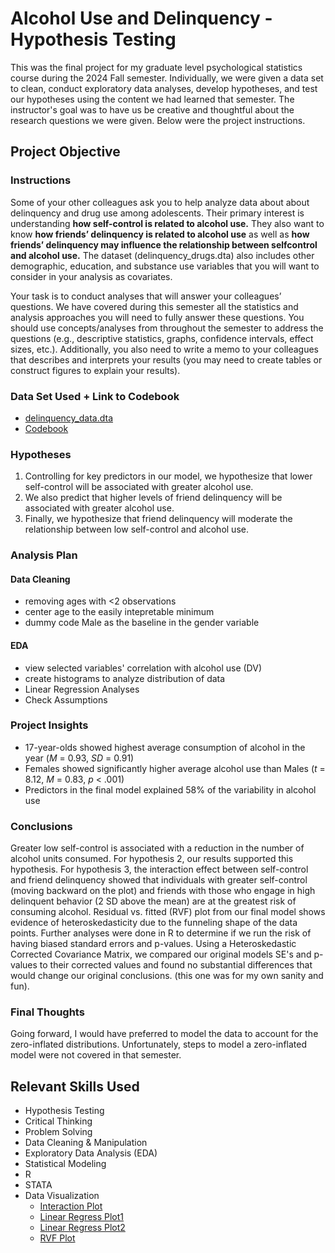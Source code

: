 # Alcohol Use and Delinquency - Hypothesis Testing
This was the final project for my graduate level psychological statistics course during the 2024 Fall semester. Individually, we were given a data set to clean, conduct exploratory data analyses, develop hypotheses, and test our hypotheses using the content we had learned that semester. The instructor's goal was to have us be creative and thoughtful about the research questions we were given. Below were the project instructions.

## Project Objective
### Instructions
Some of your other colleagues ask you to help analyze data about about delinquency and drug use among adolescents. Their primary interest is understanding **how self-control is related to alcohol use.** They also want to know **how friends’ delinquency is related to alcohol use** as well as **how friends’ delinquency may influence the relationship between selfcontrol and alcohol use.** The dataset (delinquency_drugs.dta) also includes other demographic, education, and substance use variables that you will want to consider in your analysis as covariates.

Your task is to conduct analyses that will answer your colleagues’ questions. We have covered during this semester all the statistics and analysis approaches you will need to fully answer these questions. You should use concepts/analyses from throughout the semester to address the questions (e.g., descriptive statistics, graphs, confidence intervals, effect sizes, etc.). Additionally, you also need to write a memo to your colleagues that describes and interprets your results (you may need to create tables or construct figures to explain your results).

### Data Set Used + Link to Codebook
- [delinquency_data.dta](FINAL_PROJECT/delinquency_data.dta)
- [Codebook](https://github.com/17tking/HypothesisTesting.TavishKing/blob/main/FINAL_PROJECT/Codebook%20for%20DelinquencyDrugs%20dataset.pdf)
  
### Hypotheses
1. Controlling for key predictors in our model, we hypothesize that lower self-control will be associated with greater alcohol use.
2. We also predict that higher levels of friend delinquency will be associated with greater alcohol use.
3. Finally, we hypothesize that friend delinquency will moderate the relationship between low self-control and alcohol use.
   
### Analysis Plan
#### Data Cleaning
  - removing ages with <2 observations
  - center age to the easily intepretable minimum
  - dummy code Male as the baseline in the gender variable
#### EDA
  -  view selected variables' correlation with alcohol use (DV)
  -  create histograms to analyze distribution of data
- Linear Regression Analyses
- Check Assumptions

### Project Insights
- 17-year-olds showed highest average consumption of alcohol in the year (*M* = 0.93, *SD* = 0.91)
- Females showed significantly higher average alcohol use than Males (*t* = 8.12, *M* = 0.83, *p* < .001)
- Predictors in the final model explained 58% of the variability in alcohol use
  
### Conclusions
Greater low self-control is associated with a reduction in the number of alcohol units consumed. For hypothesis 2, our results supported this hypothesis. For hypothesis 3, the interaction effect between self-control and friend delinquency showed that individuals with greater self-control (moving backward on the plot) and friends with those who engage in high delinquent behavior (2 SD above the mean) are at the greatest risk of consuming alcohol. Residual vs. fitted (RVF) plot from our final model shows evidence of heteroskedasticity due to the funneling shape of the data points. Further analyses were done in R to determine if we run the risk of having biased standard errors and p-values. Using a Heteroskedastic Corrected Covariance Matrix, we compared our original models SE's and p-values to their corrected values and found no substantial differences that would change our original conclusions. (this one was for my own sanity and fun).

### Final Thoughts
Going forward, I would have preferred to model the data to account for the zero-inflated distributions. Unfortunately, steps to model a zero-inflated model were not covered in that semester. 

## Relevant Skills Used
- Hypothesis Testing
- Critical Thinking
- Problem Solving
- Data Cleaning & Manipulation
- Exploratory Data Analysis (EDA)
- Statistical Modeling
- R
- STATA
- Data Visualization
  -  [Interaction Plot](https://github.com/17tking/HypothesisTesting.TavishKing/blob/main/FINAL_PROJECT/Int_Plot.png)
  -  [Linear Regress Plot1](https://github.com/17tking/HypothesisTesting.TavishKing/blob/main/FINAL_PROJECT/Lin_Plot1.png)
  -  [Linear Regress Plot2](https://github.com/17tking/HypothesisTesting.TavishKing/blob/main/FINAL_PROJECT/Lin_Plot2.png)
  -  [RVF Plot](https://github.com/17tking/HypothesisTesting.TavishKing/blob/main/FINAL_PROJECT/rvf_Plot.png)

